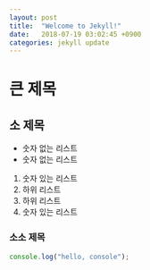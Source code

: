 ```yaml
---
layout: post
title:  "Welcome to Jekyll!"
date:   2018-07-19 03:02:45 +0900
categories: jekyll update
---
```


# 큰 제목

## 소 제목
- 숫자 없는 리스트
- 숫자 없는 리스트

1. 숫자 있는 리스트
  1. 하위 리스트
  1. 하위 리스트
2. 숫자 있는 리스트

### 소소 제목

```javascript
console.log("hello, console");
```